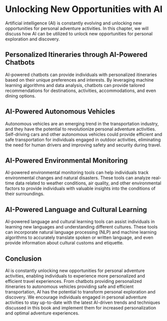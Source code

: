 Unlocking New Opportunities with AI
================================================================================================================

Artificial intelligence (AI) is constantly evolving and unlocking new opportunities for personal adventure activities. In this chapter, we will discuss how AI can be utilized to unlock new opportunities for personal exploration and discovery.

Personalized Itineraries through AI-Powered Chatbots
----------------------------------------------------

AI-powered chatbots can provide individuals with personalized itineraries based on their unique preferences and interests. By leveraging machine learning algorithms and data analysis, chatbots can provide tailored recommendations for destinations, activities, accommodations, and even dining options.

AI-Powered Autonomous Vehicles
------------------------------

Autonomous vehicles are an emerging trend in the transportation industry, and they have the potential to revolutionize personal adventure activities. Self-driving cars and other autonomous vehicles could provide efficient and safe transportation for individuals engaged in outdoor activities, eliminating the need for human drivers and improving safety and security during travel.

AI-Powered Environmental Monitoring
-----------------------------------

AI-powered environmental monitoring tools can help individuals track environmental changes and natural disasters. These tools can analyze real-time data related to weather conditions, air quality, and other environmental factors to provide individuals with valuable insights into the conditions of their surroundings.

AI-Powered Language and Cultural Learning
-----------------------------------------

AI-powered language and cultural learning tools can assist individuals in learning new languages and understanding different cultures. These tools can incorporate natural language processing (NLP) and machine learning algorithms to accurately translate spoken or written language, and even provide information about cultural customs and etiquette.

Conclusion
----------

AI is constantly unlocking new opportunities for personal adventure activities, enabling individuals to experience more personalized and efficient travel experiences. From chatbots providing personalized itineraries to autonomous vehicles providing safe and efficient transportation, AI has the potential to transform personal exploration and discovery. We encourage individuals engaged in personal adventure activities to stay up-to-date with the latest AI-driven trends and techniques discussed in this book and implement them for increased personalization and optimal adventure experiences.
